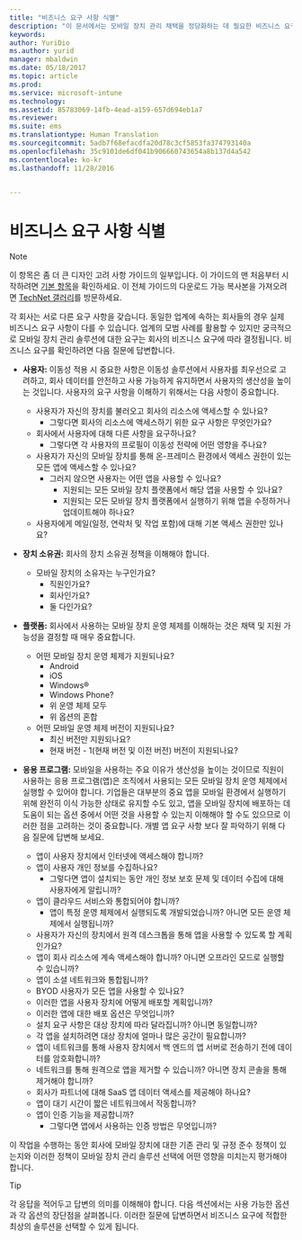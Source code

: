 ```yaml
---
title: "비즈니스 요구 사항 식별"
description: "이 문서에서는 모바일 장치 관리 채택을 정당화하는 데 필요한 비즈니스 요구 사항을 파악하기 위한 지침을 제공합니다."
keywords: 
author: YuriDio
ms.author: yurid
manager: mbaldwin
ms.date: 05/18/2017
ms.topic: article
ms.prod: 
ms.service: microsoft-intune
ms.technology: 
ms.assetid: 85783069-14fb-4ead-a159-657d694eb1a7
ms.reviewer: 
ms.suite: ems
ms.translationtype: Human Translation
ms.sourcegitcommit: 5adb7f68efacdfa20d78c3cf5853fa374793140a
ms.openlocfilehash: 35c9101de6df041b906660743654a8b137d4a542
ms.contentlocale: ko-kr
ms.lasthandoff: 11/28/2016


---
```


# <a name="identify-your-business-needs"></a>비즈니스 요구 사항 식별

>[!NOTE]
>이 항목은 좀 더 큰 디자인 고려 사항 가이드의 일부입니다. 이 가이드의 맨 처음부터 시작하려면 [기본 항목](mdm-design-considerations-guide.md)을 확인하세요. 이 전체 가이드의 다운로드 가능 복사본을 가져오려면 [TechNet 갤러리](https://gallery.technet.microsoft.com/Mobile-Device-Management-7d401582)를 방문하세요.

각 회사는 서로 다른 요구 사항을 갖습니다. 동일한 업계에 속하는 회사들의 경우 실제 비즈니스 요구 사항이 다를 수 있습니다. 업계의 모범 사례를 활용할 수 있지만 궁극적으로 모바일 장치 관리 솔루션에 대한 요구는 회사의 비즈니스 요구에 따라 결정됩니다.
비즈니스 요구를 확인하려면 다음 질문에 답변합니다.

- **사용자:** 이동성 적용 시 중요한 사항은 이동성 솔루션에서 사용자를 최우선으로 고려하고, 회사 데이터를 안전하고 사용 가능하게 유지하면서 사용자의 생산성을 높이는 것입니다. 사용자의 요구 사항을 이해하기 위해서는 다음 사항이 중요합니다.
    - 사용자가 자신의 장치를 불러오고 회사의 리소스에 액세스할 수 있나요?
        - 그렇다면 회사의 리소스에 액세스하기 위한 요구 사항은 무엇인가요?
    - 회사에서 사용자에 대해 다른 사항을 요구하나요?
        - 그렇다면 각 사용자의 프로필이 이동성 전략에 어떤 영향을 주나요?
    - 사용자가 자신의 모바일 장치를 통해 온-프레미스 환경에서 액세스 권한이 있는 모든 앱에 액세스할 수 있나요?
        - 그러지 않으면 사용자는 어떤 앱을 사용할 수 있나요?
            - 지원되는 모든 모바일 장치 플랫폼에서 해당 앱을 사용할 수 있나요?
            - 지원되는 모든 모바일 장치 플랫폼에서 실행하기 위해 앱을 수정하거나 업데이트해야 하나요?
    - 사용자에게 메일(일정, 연락처 및 작업 포함)에 대해 기본 액세스 권한만 있나요?

- **장치 소유권:** 회사의 장치 소유권 정책을 이해해야 합니다.
    - 모바일 장치의 소유자는 누구인가요?
        - 직원인가요?
        - 회사인가요?  
        - 둘 다인가요?
- **플랫폼:** 회사에서 사용하는 모바일 장치 운영 체제를 이해하는 것은 채택 및 지원 가능성을 결정할 때 매우 중요합니다.
    - 어떤 모바일 장치 운영 체제가 지원되나요?
        - Android
        - iOS
        - Windows®
        - Windows Phone?
        - 위 운영 체제 모두
        - 위 옵션의 혼합
    - 어떤 모바일 운영 체제 버전이 지원되나요?
        - 최신 버전만 지원되나요?
        - 현재 버전 - 1(현재 버전 및 이전 버전) 버전이 지원되나요?
- **응용 프로그램:** 모바일을 사용하는 주요 이유가 생산성을 높이는 것이므로 직원이 사용하는 응용 프로그램(앱)은 조직에서 사용되는 모든 모바일 장치 운영 체제에서 실행할 수 있어야 합니다. 기업들은 대부분의 중요 앱을 모바일 환경에서 실행하기 위해 완전히 이식 가능한 상태로 유지할 수도 있고, 앱을 모바일 장치에 배포하는 데 도움이 되는 옵션 중에서 어떤 것을 사용할 수 있는지 이해해야 할 수도 있으므로 이러한 점을 고려하는 것이 중요합니다. 개별 앱 요구 사항 보다 잘 파악하기 위해 다음 질문에 답변해 보세요.
    - 앱이 사용자 장치에서 인터넷에 액세스해야 합니까?
    - 앱이 사용자 개인 정보를 수집하나요?
        - 그렇다면 앱이 설치되는 동안 개인 정보 보호 문제 및 데이터 수집에 대해 사용자에게 알립니까?
    - 앱이 클라우드 서비스와 통합되어야 합니까?
        - 앱이 특정 운영 체제에서 실행되도록 개발되었습니까? 아니면 모든 운영 체제에서 실행됩니까?
    - 사용자가 자신의 장치에서 원격 데스크톱을 통해 앱을 사용할 수 있도록 할 계획인가요?
    - 앱이 회사 리소스에 계속 액세스해야 합니까? 아니면 오프라인 모드로 실행할 수 있습니까?
    - 앱이 소셜 네트워크와 통합됩니까?
    - BYOD 사용자가 모든 앱을 사용할 수 있나요?
    - 이러한 앱을 사용자 장치에 어떻게 배포할 계획입니까?
    - 이러한 앱에 대한 배포 옵션은 무엇입니까?
    - 설치 요구 사항은 대상 장치에 따라 달라집니까? 아니면 동일합니까?
    - 각 앱을 설치하려면 대상 장치에 얼마나 많은 공간이 필요합니까?
    - 앱이 네트워크를 통해 사용자 장치에서 백 엔드의 앱 서버로 전송하기 전에 데이터를 암호화합니까?
    - 네트워크를 통해 원격으로 앱을 제거할 수 있습니까? 아니면 장치 콘솔을 통해 제거해야 합니까?
    - 회사가 파트너에 대해 SaaS 앱 데이터 액세스를 제공해야 하나요?
    - 앱이 대기 시간이 짧은 네트워크에서 작동합니까?
    - 앱이 인증 기능을 제공합니까?
        - 그렇다면 앱에서 사용하는 인증 방법은 무엇입니까?

이 작업을 수행하는 동안 회사에 모바일 장치에 대한 기존 관리 및 규정 준수 정책이 있는지와 이러한 정책이 모바일 장치 관리 솔루션 선택에 어떤 영향을 미치는지 평가해야 합니다.

>[!TIP]
> 각 응답을 적어두고 답변의 의미를 이해해야 합니다. 다음 섹션에서는 사용 가능한 옵션과 각 옵션의 장단점을 살펴봅니다.  이러한 질문에 답변하면서 비즈니스 요구에 적합한 최상의 솔루션을 선택할 수 있게 됩니다.

